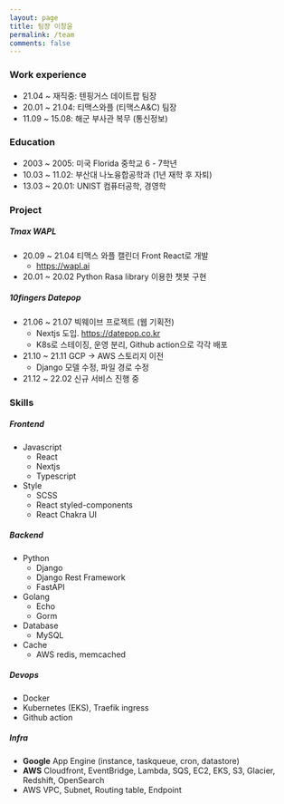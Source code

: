 ```yaml
---
layout: page
title: 팀장 이창윤
permalink: /team
comments: false
---
```


### Work experience

 - 21.04 ~ 재직중: 텐핑거스 데이트팝 팀장
 - 20.01 ~ 21.04: 티맥스와플 (티맥스A&C) 팀장
 - 11.09 ~ 15.08: 해군 부사관 복무 (통신정보)


### Education
 - 2003 ~ 2005: 미국 Florida 중학교 6 - 7학년
 - 10.03 ~ 11.02: 부산대 나노융합공학과 (1년 재학 후 자퇴)
 - 13.03 ~ 20.01: UNIST 컴퓨터공학, 경영학

### Project

##### Tmax WAPL
 - 20.09 ~ 21.04 티맥스 와플 캘린더 Front React로 개발
   - https://wapl.ai
 - 20.01 ~ 20.02 Python Rasa library 이용한 챗봇 구현

##### 10fingers Datepop
 - 21.06 ~ 21.07 빅웨이브 프로젝트 (웹 기획전)
   - Nextjs 도입. https://datepop.co.kr
   - K8s로 스테이징, 운영 분리, Github action으로 각각 배포
 - 21.10 ~ 21.11 GCP -> AWS 스토리지 이전
   - Django 모델 수정, 파일 경로 수정
 - 21.12 ~ 22.02 신규 서비스 진행 중

### Skills

##### Frontend
  - Javascript
    - React
    - Nextjs
    - Typescript
  - Style
    - SCSS
    - React styled-components
    - React Chakra UI

##### Backend
  - Python
    - Django
    - Django Rest Framework
    - FastAPI
  - Golang
    - Echo
    - Gorm
  - Database
    - MySQL
  - Cache
    - AWS redis, memcached

##### Devops
  - Docker
  - Kubernetes (EKS), Traefik ingress
  - Github action

##### Infra
  - **Google** App Engine (instance, taskqueue, cron, datastore)
  - **AWS** Cloudfront, EventBridge, Lambda, SQS, EC2, EKS, S3, Glacier, Redshift, OpenSearch
  - AWS VPC, Subnet, Routing table, Endpoint